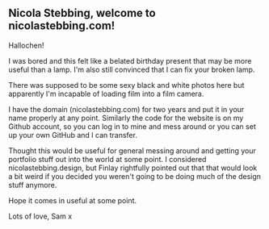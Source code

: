 ## Nicola Stebbing, welcome to nicolastebbing.com!

Hallochen!

I was bored and this felt like a belated birthday present that may be more useful than a lamp. I'm also still convinced that I can fix your broken lamp.

There was supposed to be some sexy black and white photos here but apparently I'm incapable of loading film into a film camera.

I have the domain (nicolastebbing.com) for two years and put it in your name properly at any point. Similarly the code for the website is on my Github account, so you can log in to mine and mess around or you can set up your own GitHub and I can transfer.

Thought this would be useful for general messing around and getting your portfolio stuff out into the world at some point. I considered nicolastebbing.design, but Finlay rightfully pointed out that that would look a bit weird if you decided you weren't going to be doing much of the design stuff anymore. 

Hope it comes in useful at some point.

Lots of love,
Sam x

